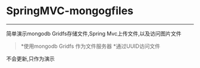 SpringMVC-mongogfiles
=====================
-----------
简单演示mongodb Gridfs存储文件,Spring Mvc上传文件,以及访问图片文件


>*使用mongodb Gridfs 作为文件服务器
>*通过UUID访问文件


不会更新,只作为演示




